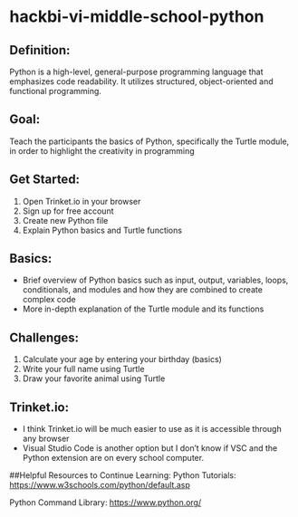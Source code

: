 # hackbi-vi-middle-school-python

## Definition: 
Python is a high-level, general-purpose programming language that emphasizes code readability. It utilizes structured, object-oriented and functional programming.


## Goal: 
Teach the participants the basics of Python, specifically the Turtle module, in order to highlight the creativity in programming


## Get Started:
1. Open Trinket.io in your browser
2. Sign up for free account
3. Create new Python file
4. Explain Python basics and Turtle functions


## Basics:
* Brief overview of Python basics such as input, output, variables, loops, conditionals, and modules and how they are combined to create complex code
* More in-depth explanation of the Turtle module and its functions

## Challenges:
1. Calculate your age by entering your birthday (basics)
2. Write your full name using Turtle
3. Draw your favorite animal using Turtle


## Trinket.io:
* I think Trinket.io will be much easier to use as it is accessible through any browser
* Visual Studio Code is another option but I don’t know if VSC and the Python extension are on every school computer.


##Helpful Resources to Continue Learning:
Python Tutorials: https://www.w3schools.com/python/default.asp

Python Command Library: https://www.python.org/
